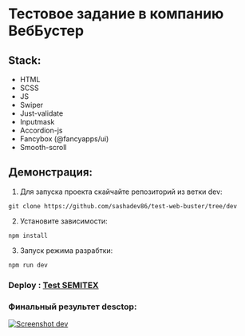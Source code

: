 # Тестовое задание в компанию ВебБустер

## Stack:
- HTML
- SCSS
- JS
- Swiper
- Just-validate
- Inputmask
- Accordion-js
- Fancybox (@fancyapps/ui)
- Smooth-scroll

## Демонстрация:
1. Для запуска проекта скайчайте репозиторий из ветки dev:
```
git clone https://github.com/sashadev86/test-web-buster/tree/dev
```
2. Установите зависимости:
```
npm install
```
3. Запуск режима разрабтки:
```
npm run dev
```

### Deploy : [Test SEMITEX](https://sashadev86.github.io/test-web-buster/ "SEMITEX")


### Финальный результет desctop:
[![Screenshot dev](https://github.com/sashadev86/my-img/blob/main/semitex.png?raw=true)](https://sashadev86.github.io/test-web-buster/)
